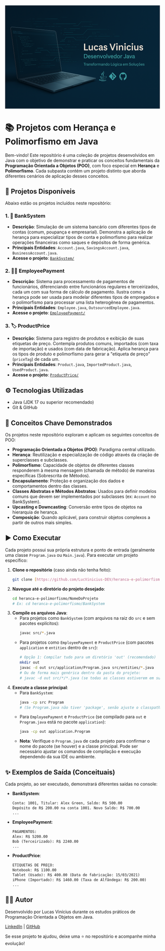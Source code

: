 ![Banner](https://github.com/LucVinicius-DEV/heranca-e-polimorfismo/blob/main/banner.png?raw=true)

# 📚 Projetos com Herança e Polimorfismo em Java

Bem-vindo! Este repositório é uma coleção de projetos desenvolvidos em Java com o objetivo de demonstrar e praticar os conceitos fundamentais da **Programação Orientada a Objetos (POO)**, com foco especial em **Herança** e **Polimorfismo**. Cada subpasta contém um projeto distinto que aborda diferentes cenários de aplicação desses conceitos.

## 🚀 Projetos Disponíveis

Abaixo estão os projetos incluídos neste repositório:

### 1. 🏦 BankSystem
   - **Descrição**: Simulação de um sistema bancário com diferentes tipos de contas (comum, poupança e empresarial). Demonstra a aplicação de herança para especializar tipos de conta e polimorfismo para realizar operações financeiras como saques e depósitos de forma genérica.
   - **Principais Entidades**: `Account.java`, `SavingsAccount.java`, `BusinessAccount.java`.
   - **Acesse o projeto**: [`BankSystem/`](./BankSystem/)

### 2. 👨‍💼 EmployeePayment
   - **Descrição**: Sistema para processamento de pagamentos de funcionários, diferenciando entre funcionários regulares e terceirizados, cada um com sua forma de cálculo de pagamento. Ilustra como a herança pode ser usada para modelar diferentes tipos de empregados e o polimorfismo para processar uma lista heterogênea de pagamentos.
   - **Principais Entidades**: `Employee.java`, `OutsourcedEmployee.java`.
   - **Acesse o projeto**: [`EmployeePayment/`](./EmployeePayment/)

### 3. 🏷️ ProductPrice
   - **Descrição**: Sistema para registro de produtos e exibição de suas etiquetas de preço. Contempla produtos comuns, importados (com taxa de importação) e usados (com data de fabricação). Aplica herança para os tipos de produto e polimorfismo para gerar a "etiqueta de preço" (`priceTag`) de cada um.
   - **Principais Entidades**: `Product.java`, `ImportedProduct.java`, `UsedProduct.java`.
   - **Acesse o projeto**: [`ProductPrice/`](./ProductPrice/)

## ⚙️ Tecnologias Utilizadas

-   Java (JDK 17 ou superior recomendado)
-   Git & GitHub

## 🧩 Conceitos Chave Demonstrados

Os projetos neste repositório exploram e aplicam os seguintes conceitos de POO:

-   **Programação Orientada a Objetos (POO)**: Paradigma central utilizado.
-   **Herança**: Reutilização e especialização de código através da criação de superclasses e subclasses.
-   **Polimorfismo**: Capacidade de objetos de diferentes classes responderem à mesma mensagem (chamada de método) de maneiras específicas (Sobrescrita de Métodos).
-   **Encapsulamento**: Proteção e organização dos dados e comportamentos dentro das classes.
-   **Classes Abstratas e Métodos Abstratos**: Usados para definir modelos comuns que devem ser implementados por subclasses (ex: `Account` no BankSystem).
-   **Upcasting e Downcasting**: Conversão entre tipos de objetos na hierarquia de herança.
-   **Composição**: Quando aplicável, para construir objetos complexos a partir de outros mais simples.

## ▶️ Como Executar

Cada projeto possui sua própria estrutura e ponto de entrada (geralmente uma classe `Program.java` ou `Main.java`). Para executar um projeto específico:

1.  **Clone o repositório** (caso ainda não tenha feito):
    ```bash
    git clone [https://github.com/LucVinicius-DEV/heranca-e-polimorfismo.git](https://github.com/LucVinicius-DEV/heranca-e-polimorfismo.git)
    ```
2.  **Navegue até o diretório do projeto desejado**:
    ```bash
    cd heranca-e-polimorfismo/NomeDoProjeto 
    # Ex: cd heranca-e-polimorfismo/BankSystem
    ```
3.  **Compile os arquivos Java**:
    * Para projetos como `BankSystem` (com arquivos na raiz do `src` e sem pacotes explícitos):
        ```bash
        javac src/*.java 
        ```
    * Para projetos como `EmployeePayment` e `ProductPrice` (com pacotes `application` e `entities` dentro de `src`):
        ```bash
        # Opção 1: Compilar tudo para um diretório 'out' (recomendado)
        mkdir out 
        javac -d out src/application/Program.java src/entities/*.java
        # Ou de forma mais genérica dentro da pasta do projeto:
        # javac -d out src/*/*.java (se todas as classes estiverem em subpastas diretas de src)
        ```
4.  **Execute a classe principal**:
    * Para `BankSystem`:
        ```bash
        java -cp src Program 
        # (Se Program.java não tiver 'package', senão ajuste o classpath e nome da classe)
        ```
    * Para `EmployeePayment` e `ProductPrice` (se compilado para `out` e `Program.java` está no pacote `application`):
        ```bash
        java -cp out application.Program
        ```
    * **Nota**: Verifique o `Program.java` de cada projeto para confirmar o nome do pacote (se houver) e a classe principal. Pode ser necessário ajustar os comandos de compilação e execução dependendo da sua IDE ou ambiente.

## ✨ Exemplos de Saída (Conceituais)

Cada projeto, ao ser executado, demonstrará diferentes saídas no console:

* **BankSystem**:
    ```
    Conta: 1001, Titular: Alex Green, Saldo: R$ 500.00
    Depósito de R$ 200.00 na conta 1001. Novo Saldo: R$ 700.00
    ...
    ```
* **EmployeePayment**:
    ```
    PAGAMENTOS:
    Alex: R$ 5200.00
    Bob (Terceirizado): R$ 2240.00
    ...
    ```
* **ProductPrice**:
    ```
    ETIQUETAS DE PREÇO:
    Notebook: R$ 1100.00
    Tablet (Usado): R$ 400.00 (Data de fabricação: 15/03/2021)
    iPhone (Importado): R$ 1460.00 (Taxa de Alfândega: R$ 200.00)
    ...
    ```

## 👨‍💻 Autor

Desenvolvido por Lucas Vinícius durante os estudos práticos de Programação Orientada a Objetos em Java.

[LinkedIn](https://www.linkedin.com/in/lucas-vin%C3%ADcius-05b41a35b/) | [GitHub](https://github.com/LucVinicius-DEV)

Se esse projeto te ajudou, deixe uma ⭐ no repositório e acompanhe minha evolução!
